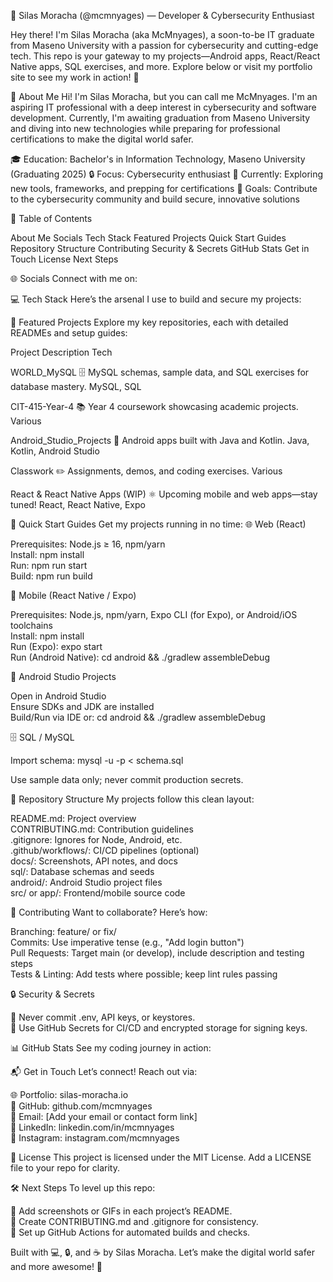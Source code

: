 
  


👋 Silas Moracha (@mcmnyages) — Developer & Cybersecurity Enthusiast


  
  
  
  
  



  Hey there! I'm Silas Moracha (aka McMnyages), a soon-to-be IT graduate from Maseno University with a passion for cybersecurity and cutting-edge tech. This repo is your gateway to my projects—Android apps, React/React Native apps, SQL exercises, and more. Explore below or visit my portfolio site to see my work in action! 🚀



💫 About Me
Hi! I'm Silas Moracha, but you can call me McMnyages. I'm an aspiring IT professional with a deep interest in cybersecurity and software development. Currently, I'm awaiting graduation from Maseno University and diving into new technologies while preparing for professional certifications to make the digital world safer.

🎓 Education: Bachelor's in Information Technology, Maseno University (Graduating 2025)
🔒 Focus: Cybersecurity enthusiast
🌱 Currently: Exploring new tools, frameworks, and prepping for certifications
🚀 Goals: Contribute to the cybersecurity community and build secure, innovative solutions


📑 Table of Contents

About Me
Socials
Tech Stack
Featured Projects
Quick Start Guides
Repository Structure
Contributing
Security & Secrets
GitHub Stats
Get in Touch
License
Next Steps


🌐 Socials
Connect with me on:





💻 Tech Stack
Here’s the arsenal I use to build and secure my projects:


🌟 Featured Projects
Explore my key repositories, each with detailed READMEs and setup guides:



Project
Description
Tech



WORLD_MySQL 🗄️
MySQL schemas, sample data, and SQL exercises for database mastery.
MySQL, SQL


CIT-415-Year-4 📚
Year 4 coursework showcasing academic projects.
Various


Android_Studio_Projects 📱
Android apps built with Java and Kotlin.
Java, Kotlin, Android Studio


Classwork ✏️
Assignments, demos, and coding exercises.
Various


React & React Native Apps (WIP) ⚛️
Upcoming mobile and web apps—stay tuned!
React, React Native, Expo



🚀 Quick Start Guides
Get my projects running in no time:
🌐 Web (React)

Prerequisites: Node.js ≥ 16, npm/yarn  
Install: npm install  
Run: npm run start  
Build: npm run build

📱 Mobile (React Native / Expo)

Prerequisites: Node.js, npm/yarn, Expo CLI (for Expo), or Android/iOS toolchains  
Install: npm install  
Run (Expo): expo start  
Run (Android Native): cd android && ./gradlew assembleDebug

🤖 Android Studio Projects

Open in Android Studio  
Ensure SDKs and JDK are installed  
Build/Run via IDE or: cd android && ./gradlew assembleDebug

🗄️ SQL / MySQL

Import schema:  mysql -u <user> -p <database> < schema.sql


Use sample data only; never commit production secrets.


📂 Repository Structure
My projects follow this clean layout:

README.md: Project overview  
CONTRIBUTING.md: Contribution guidelines  
.gitignore: Ignores for Node, Android, etc.  
.github/workflows/: CI/CD pipelines (optional)  
docs/: Screenshots, API notes, and docs  
sql/: Database schemas and seeds  
android/: Android Studio project files  
src/ or app/: Frontend/mobile source code


🤝 Contributing
Want to collaborate? Here’s how:

Branching: feature/<short-name> or fix/<short-name>  
Commits: Use imperative tense (e.g., "Add login button")  
Pull Requests: Target main (or develop), include description and testing steps  
Tests & Linting: Add tests where possible; keep lint rules passing


🔒 Security & Secrets

🚫 Never commit .env, API keys, or keystores.  
🔐 Use GitHub Secrets for CI/CD and encrypted storage for signing keys.


📊 GitHub Stats
See my coding journey in action:





📬 Get in Touch
Let’s connect! Reach out via:

🌐 Portfolio: silas-moracha.io  
🐙 GitHub: github.com/mcmnyages  
📧 Email: [Add your email or contact form link]  
🔗 LinkedIn: linkedin.com/in/mcmnyages  
📸 Instagram: instagram.com/mcmnyages


📜 License
This project is licensed under the MIT License. Add a LICENSE file to your repo for clarity.

🛠️ Next Steps
To level up this repo:

📸 Add screenshots or GIFs in each project’s README.  
📝 Create CONTRIBUTING.md and .gitignore for consistency.  
🤖 Set up GitHub Actions for automated builds and checks.



  Built with 💻, 🔒, and ☕ by Silas Moracha. Let’s make the digital world safer and more awesome! 🚀

